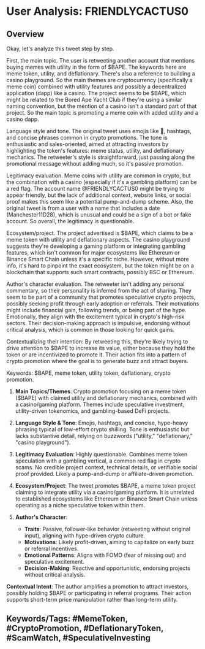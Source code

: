 # User Analysis: FRIENDLYCACTUS0

## Overview

<think>
Okay, let's analyze this tweet step by step.

First, the main topic. The user is retweeting another account that mentions buying memes with utility in the form of $BAPE. The keywords here are meme token, utility, and deflationary. There's also a reference to building a casino playground. So the main themes are cryptocurrency (specifically a meme coin) combined with utility features and possibly a decentralized application (dapp) like a casino. The project seems to be $BAPE, which might be related to the Bored Ape Yacht Club if they're using a similar naming convention, but the mention of a casino isn't a standard part of that project. So the main topic is promoting a meme coin with added utility and a casino dapp.

Language style and tone. The original tweet uses emojis like 🎰, hashtags, and concise phrases common in crypto promotions. The tone is enthusiastic and sales-oriented, aimed at attracting investors by highlighting the token's features: meme status, utility, and deflationary mechanics. The retweeter's style is straightforward, just passing along the promotional message without adding much, so it's passive promotion.

Legitimacy evaluation. Meme coins with utility are common in crypto, but the combination with a casino (especially if it's a gambling platform) can be a red flag. The account name @FRIENDLYCACTUS0 might be trying to appear friendly, but the lack of additional context, website links, or social proof makes this seem like a potential pump-and-dump scheme. Also, the original tweet is from a user with a name that includes a date (Manchester11D28), which is unusual and could be a sign of a bot or fake account. So overall, the legitimacy is questionable.

Ecosystem/project. The project advertised is $BAPE, which claims to be a meme token with utility and deflationary aspects. The casino playground suggests they're developing a gaming platform or integrating gambling features, which isn't common for major ecosystems like Ethereum or Binance Smart Chain unless it's a specific niche. However, without more info, it's hard to pinpoint the exact ecosystem, but the token might be on a blockchain that supports such smart contracts, possibly BSC or Ethereum.

Author's character evaluation. The retweeter isn't adding any personal commentary, so their personality is inferred from the act of sharing. They seem to be part of a community that promotes speculative crypto projects, possibly seeking profit through early adoption or referrals. Their motivations might include financial gain, following trends, or being part of the hype. Emotionally, they align with the excitement typical in crypto's high-risk sectors. Their decision-making approach is impulsive, endorsing without critical analysis, which is common in those looking for quick gains.

Contextualizing their intention: By retweeting this, they're likely trying to drive attention to $BAPE to increase its value, either because they hold the token or are incentivized to promote it. Their action fits into a pattern of crypto promotion where the goal is to generate buzz and attract buyers.

Keywords: $BAPE, meme token, utility token, deflationary, crypto promotion.
</think>

1. **Main Topics/Themes**: Crypto promotion focusing on a meme token ($BAPE) with claimed utility and deflationary mechanics, combined with a casino/gaming platform. Themes include speculative investment, utility-driven tokenomics, and gambling-based DeFi projects.  

2. **Language Style & Tone**: Emojis, hashtags, and concise, hype-heavy phrasing typical of low-effort crypto shilling. Tone is enthusiastic but lacks substantive detail, relying on buzzwords ("utility," "deflationary," "casino playground").  

3. **Legitimacy Evaluation**: Highly questionable. Combines meme token speculation with a gambling vertical, a common red flag in crypto scams. No credible project context, technical details, or verifiable social proof provided. Likely a pump-and-dump or affiliate-driven promotion.  

4. **Ecosystem/Project**: The tweet promotes $BAPE, a meme token project claiming to integrate utility via a casino/gaming platform. It is unrelated to established ecosystems like Ethereum or Binance Smart Chain unless operating as a niche speculative token within them.  

5. **Author's Character**:  
   - **Traits**: Passive, follower-like behavior (retweeting without original input), aligning with hype-driven crypto culture.  
   - **Motivations**: Likely profit-driven, aiming to capitalize on early buzz or referral incentives.  
   - **Emotional Patterns**: Aligns with FOMO (fear of missing out) and speculative excitement.  
   - **Decision-Making**: Reactive and opportunistic, endorsing projects without critical analysis.  

**Contextual Intent**: The author amplifies a promotion to attract investors, possibly holding $BAPE or participating in referral programs. Their action supports short-term price manipulation rather than long-term utility.  

**Keywords/Tags**: #MemeToken, #CryptoPromotion, #DeflationaryToken, #ScamWatch, #SpeculativeInvesting
---
